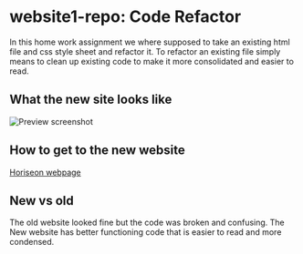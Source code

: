 # website1-repo: Code Refactor

In this home work assignment we where supposed to take an existing html file and css style sheet and refactor it. To refactor an existing file simply means to clean up existing code to make it more consolidated and easier to read.

## What the new site looks like

![Preview screenshot](./assets/images/horiseonwebpage.png)

## How to get to the new website

[Horiseon webpage](https://brandonwalker88.github.io/website1-repo/)

## New vs old

The old website looked fine but the code was broken and confusing. The New website has better functioning code that is easier to read and more condensed.
